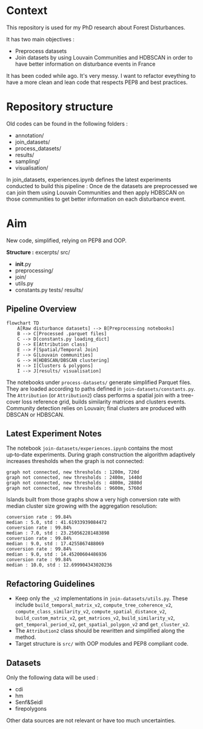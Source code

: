 # Context 

This repository is used for my PhD research about Forest Disturbances. 

It has two main objectives : 
- Preprocess datasets
- Join datasets by using Louvain Communities and HDBSCAN in order to have better information on disturbance events in France

It has been coded while ago. It's very messy. I want to refactor eveything to have a more clean and lean code that respects PEP8 and best practices. 

# Repository structure 

Old codes can be found in the following folders : 
- annotation/
- join_datasets/
- process_datasets/
- results/
- sampling/
- visualisation/

In join_datasets, experiences.ipynb defines the latest experiments conducted to build this pipeline : Once de the datasets are preprocessed we can join them using Louvain Communities and then apply HDBSCAN on those communities to get better information on each disturbance event. 

# Aim 

New code, simplified, relying on PEP8 and OOP. 

**Structure :** 
excerpts/ 
src/
- __init__.py 
- preprocessing/
- join/
- utils.py
- constants.py
tests/
results/

  
## Pipeline Overview

```mermaid
flowchart TD
    A[Raw disturbance datasets] --> B[Preprocessing notebooks]
    B --> C[Processed .parquet files]
    C --> D[constants.py loading_dict]
    D --> E[Attribution class]
    E --> F[Spatial/Temporal Join]
    F --> G[Louvain communities]
    G --> H[HDBSCAN/DBSCAN clustering]
    H --> I[Clusters & polygons]
    I --> J[results/ visualisation]
```

The notebooks under `process-datasets/` generate simplified Parquet files. They
are loaded according to paths defined in `join-datasets/constants.py`. The
`Attribution` (or `Attribution2`) class performs a spatial join with a tree-cover
loss reference grid, builds similarity matrices and clusters events. Community
detection relies on Louvain; final clusters are produced with DBSCAN or HDBSCAN.

## Latest Experiment Notes

The notebook `join-datasets/experiences.ipynb` contains the most up‑to‑date
experiments. During graph construction the algorithm adaptively increases
thresholds when the graph is not connected:

```text
graph not connected, new thresholds : 1200m, 720d
graph not connected, new thresholds : 2400m, 1440d
graph not connected, new thresholds : 4800m, 2880d
graph not connected, new thresholds : 9600m, 5760d
```

Islands built from those graphs show a very high conversion rate with median
cluster size growing with the aggregation resolution:

```text
conversion rate : 99.84%
median : 5.0, std : 41.61933939084472
conversion rate : 99.84%
median : 7.0, std : 23.250562281483898
conversion rate : 99.84%
median : 9.0, std : 17.4255867488069
conversion rate : 99.84%
median : 9.0, std : 14.45200604486936
conversion rate : 99.84%
median : 10.0, std : 12.699904343020236
```

## Refactoring Guidelines

- Keep only the `_v2` implementations in `join-datasets/utils.py`.
  These include `build_temporal_matrix_v2`, `compute_tree_coherence_v2`,
  `compute_class_similarity_v2`, `compute_spatial_distance_v2`,
  `build_custom_matrix_v2`, `get_matrices_v2`, `build_similarity_v2`,
  `get_temporal_period_v2`, `get_spatial_polygon_v2` and `get_cluster_v2`.
-  The `Attribution2` class should be rewritten and simplified along the method.
- Target structure is `src/` with OOP modules and PEP8 compliant code.

## Datasets

Only the following data will be used : 
- cdi
- hm
- Senf&Seidl
- firepolygons

Other data sources are not relevant or have too much uncertainties. 

